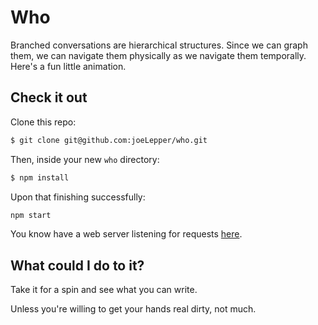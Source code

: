 # Who

Branched conversations are hierarchical structures. Since we can graph them, we can navigate them physically as we navigate them temporally. Here's a fun little animation.

## Check it out

Clone this repo:

```bash
$ git clone git@github.com:joeLepper/who.git
```

Then, inside your new `who` directory:

```bash
$ npm install
```

Upon that finishing successfully:

```bash
npm start
```

You know have a web server listening for requests [here](`http://localhost:5556/`).

## What could I do to it?

Take it for a spin and see what you can write.

Unless you're willing to get your hands real dirty, not much.

